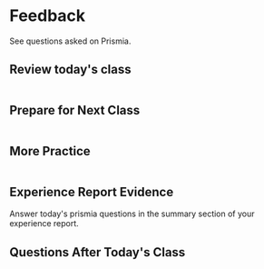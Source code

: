 # Feedback 


See questions asked on Prismia. 

## Review today's class

```{include} ../_review/2023-04-20.md
```



## Prepare for Next Class

```{include} ../_prepare/2023-04-20.md
```



## More Practice

```{include} ../_practice/2023-04-20.md
```



## Experience Report Evidence

Answer today's prismia questions in the summary section of your experience report. 

## Questions After Today's Class 